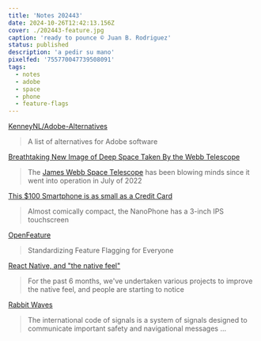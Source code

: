 ```yaml
---
title: 'Notes 202443'
date: 2024-10-26T12:42:13.156Z
cover: ./202443-feature.jpg
caption: 'ready to pounce © Juan B. Rodriguez'
status: published
description: 'a pedir su mano'
pixelfed: '755770047739508091'
tags:
  - notes
  - adobe
  - space
  - phone
  - feature-flags
---
```


[KenneyNL/Adobe-Alternatives](https://github.com/KenneyNL/Adobe-Alternatives)

> A list of alternatives for Adobe software

[Breathtaking New Image of Deep Space Taken By the Webb Telescope](https://mossandfog.com/breathtaking-new-image-of-deep-space-taken-by-the-webb-telescope/)

> The [James Webb Space Telescope](https://mossandfog.com/the-best-images-taken-by-the-james-webb-telescope-so-far/) has been blowing minds since it went into operation in July of 2022

[This $100 Smartphone is as small as a Credit Card](https://www.yankodesign.com/2024/10/25/this-100-smartphone-is-as-small-as-a-credit-card-but-packs-4g-wi-fi-dual-sim-and-runs-android/)

> Almost comically compact, the NanoPhone has a 3-inch IPS touchscreen

[OpenFeature](https://openfeature.dev/)

> Standardizing Feature Flagging for Everyone

[React Native, and "the native feel"](https://mozzius.dev/post/3l777nhz4h32w)

> For the past 6 months, we've undertaken various projects to improve the native feel, and people are starting to notice

[Rabbit Waves](https://rabbitwaves.ca/site/flags_maritime.html)

> The international code of signals is a system of signals designed to communicate important safety and navigational messages ...
